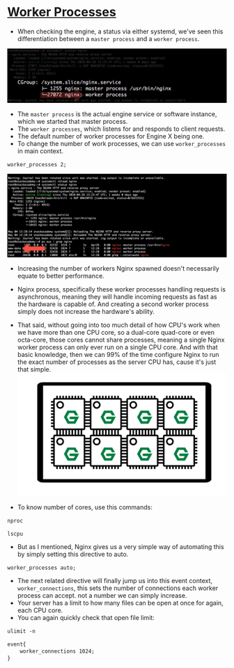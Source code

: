 # [Worker Processes](../Code/09%2BWorker%2BProcesses.conf)

- When checking the engine, a status via either systemd, we've seen this differentiation between a `master process` and a `worker process`.

![alt text](./images/14.png)

- The `master process` is the actual engine service or software instance, which we started that master process.
- The `worker processes`, which listens for and responds to client requests.
- The default number of worker processes for Engine X being one.
- To change the number of work processes, we can use `worker_processes` in main context.

```
worker_processes 2;
```
![alt text](./images/15.png)

- Increasing the number of workers Nginx spawned doesn't necessarily equate to better performance.
- Nginx process, specifically these worker processes handling requests is asynchronous, meaning they will handle incoming requests as fast as the hardware is capable of. And creating a second worker process simply does not increase the hardware's ability.

- That said, without going into too much detail of how CPU's work when we have more than one CPU core, so a dual-core quad-core or even octa-core, those cores cannot share processes, meaning a single Nginx worker process can only ever run on a single CPU core. And with that basic knowledge, then we can 99% of the time configure Nginx to run the exact number of processes as the server CPU has, cause it's just that simple.
![alt text](./images/16.png)

- To know number of cores, use this commands:
```
nproc
```
```
lscpu
```

- But as I mentioned, Nginx gives us a very simple way of automating this by simply setting this directive to auto.
```
worker_processes auto;
```

- The next related directive will finally jump us into this event context, `worker_connections`, this sets the number of connections each worker process can accept.  not a number we can simply increase.
- Your server has a limit to how many files can be open at once for again, each CPU core.
- You can again quickly check that open file limit:
```
ulimit -n
```
```
event{
    worker_connections 1024;
}
```